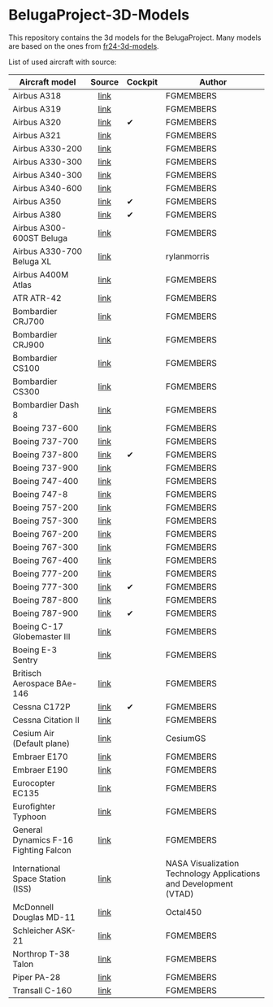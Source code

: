 # BelugaProject-3D-Models

This repository contains the 3d models for the BelugaProject. Many models are based on the ones from [fr24-3d-models](https://github.com/Flightradar24/fr24-3d-models).

List of used aircraft with source:

| Aircraft model                        |                                     Source                                      | Cockpit | Author                                                            |
| ------------------------------------- | :-----------------------------------------------------------------------------: | ------- | ----------------------------------------------------------------- |
| Airbus A318                           |                [link](https://github.com/FGMEMBERS/A320-family)                 |         | FGMEMBERS                                                         |
| Airbus A319                           |                [link](https://github.com/FGMEMBERS/A320-family)                 |         | FGMEMBERS                                                         |
| Airbus A320                           |                [link](https://github.com/FGMEMBERS/A320-family)                 | ✔       | FGMEMBERS                                                         |
| Airbus A321                           |                [link](https://github.com/FGMEMBERS/A320-family)                 |         | FGMEMBERS                                                         |
| Airbus A330-200                       |                  [link](https://github.com/FGMEMBERS/A330-200)                  |         | FGMEMBERS                                                         |
| Airbus A330-300                       |                  [link](https://github.com/FGMEMBERS/A330-300)                  |         | FGMEMBERS                                                         |
| Airbus A340-300                       |                 [link](https://github.com/FGMEMBERS/A340-313X)                  |         | FGMEMBERS                                                         |
| Airbus A340-600                       |                [link](https://github.com/FGMEMBERS/A340-600HGW)                 |         | FGMEMBERS                                                         |
| Airbus A350                           |                  [link](https://github.com/FGMEMBERS/A350XWB)                   | ✔       | FGMEMBERS                                                         |
| Airbus A380                           |                 [link](https://github.com/FGMEMBERS/A380-omega)                 | ✔       | FGMEMBERS                                                         |
| Airbus A300-600ST Beluga              |                 [link](https://github.com/FGMEMBERS/A300-600ST)                 |         | FGMEMBERS                                                         |
| Airbus A330-700 Beluga XL             |                          [link](https://skfb.ly/oL7DN)                          |         | rylanmorris                                                       |
| Airbus A400M Atlas                    |                   [link](https://github.com/FGMEMBERS/a400m)                    |         | FGMEMBERS                                                         |
| ATR ATR-42                            |                 [link](https://github.com/FGMEMBERS/ATR-42-500)                 |         | FGMEMBERS                                                         |
| Bombardier CRJ700                     |               [link](https://github.com/FGMEMBERS/CRJ700-family)                |         | FGMEMBERS                                                         |
| Bombardier CRJ900                     |               [link](https://github.com/FGMEMBERS/CRJ700-family)                |         | FGMEMBERS                                                         |
| Bombardier CS100                      |                  [link](https://github.com/FGMEMBERS/CSeries)                   |         | FGMEMBERS                                                         |
| Bombardier CS300                      |                  [link](https://github.com/FGMEMBERS/CSeries)                   |         | FGMEMBERS                                                         |
| Bombardier Dash 8                     |                    [link](https://github.com/FGMEMBERS/Q400)                    |         | FGMEMBERS                                                         |
| Boeing 737-600                        |                   [link](https://github.com/FGMEMBERS/737NG)                    |         | FGMEMBERS                                                         |
| Boeing 737-700                        |                   [link](https://github.com/FGMEMBERS/737NG)                    |         | FGMEMBERS                                                         |
| Boeing 737-800                        |                  [link](https://github.com/FGMEMBERS/737-800)                   | ✔       | FGMEMBERS                                                         |
| Boeing 737-900                        |                   [link](https://github.com/FGMEMBERS/737NG)                    |         | FGMEMBERS                                                         |
| Boeing 747-400                        |                  [link](https://github.com/FGMEMBERS/747-400)                   |         | FGMEMBERS                                                         |
| Boeing 747-8                          |                   [link](https://github.com/FGMEMBERS/747-8i)                   |         | FGMEMBERS                                                         |
| Boeing 757-200                        |                  [link](https://github.com/FGMEMBERS/757-200)                   |         | FGMEMBERS                                                         |
| Boeing 757-300                        |                  [link](https://github.com/FGMEMBERS/757-200)                   |         | FGMEMBERS                                                         |
| Boeing 767-200                        |                    [link](https://github.com/FGMEMBERS/767)                     |         | FGMEMBERS                                                         |
| Boeing 767-300                        |                  [link](https://github.com/FGMEMBERS/767-300)                   |         | FGMEMBERS                                                         |
| Boeing 767-400                        |                    [link](https://github.com/FGMEMBERS/767)                     |         | FGMEMBERS                                                         |
| Boeing 777-200                        |                    [link](https://github.com/FGMEMBERS/777)                     |         | FGMEMBERS                                                         |
| Boeing 777-300                        |                    [link](https://github.com/FGMEMBERS/777)                     | ✔       | FGMEMBERS                                                         |
| Boeing 787-800                        |                   [link](https://github.com/FGMEMBERS/787-8)                    |         | FGMEMBERS                                                         |
| Boeing 787-900                        |                   [link](https://github.com/FGMEMBERS/787-9)                    | ✔       | FGMEMBERS                                                         |
| Boeing C-17 Globemaster III           |                    [link](https://github.com/FGMEMBERS/C-17)                    |         | FGMEMBERS                                                         |
| Boeing E-3 Sentry                     |                    [link](https://github.com/FGMEMBERS/707)                     |         | FGMEMBERS                                                         |
| Britisch Aerospace BAe-146            |                 [link](https://github.com/FGMEMBERS/Jumbolino)                  |         | FGMEMBERS                                                         |
| Cessna C172P                          |               [link](https://github.com/FGMEMBERS/c172p-detailed)               | ✔       | FGMEMBERS                                                         |
| Cessna Citation II                    |                  [link](https://github.com/FGMEMBERS/Citation)                  |         | FGMEMBERS                                                         |
| Cesium Air (Default plane)            |                   [link](https://github.com/CesiumGS/cesium)                    |         | CesiumGS                                                          |
| Embraer E170                          |                [link](https://github.com/FGMEMBERS/E-jet-family)                |         | FGMEMBERS                                                         |
| Embraer E190                          |                [link](https://github.com/FGMEMBERS/E-jet-family)                |         | FGMEMBERS                                                         |
| Eurocopter EC135                      |                   [link](https://github.com/FGMEMBERS/ec135)                    |         | FGMEMBERS                                                         |
| Eurofighter Typhoon                   |                [link](https://github.com/FGMEMBERS/eurofighter)                 |         | FGMEMBERS                                                         |
| General Dynamics F-16 Fighting Falcon |                    [link](https://github.com/FGMEMBERS/f16)                     |         | FGMEMBERS                                                         |
| International Space Station (ISS)     | [link](https://science.nasa.gov/resource/international-space-station-3d-model/) |         | NASA Visualization Technology Applications and Development (VTAD) |
| McDonnell Douglas MD-11               |                    [link](https://github.com/Octal450/MD-11)                    |         | Octal450                                                          |
| Schleicher ASK-21                     |                   [link](https://github.com/FGMEMBERS/ASK21)                    |         | FGMEMBERS                                                         |
| Northrop T-38 Talon                   |                    [link](https://github.com/FGMEMBERS/T38)                     |         | FGMEMBERS                                                         |
| Piper PA-28                           |                [link](https://github.com/FGMEMBERS/Piper-PA-28)                 |         | FGMEMBERS                                                         |
| Transall C-160                        |               [link](https://github.com/FGMEMBERS/C-160-Transall)               |         | FGMEMBERS                                                         |
